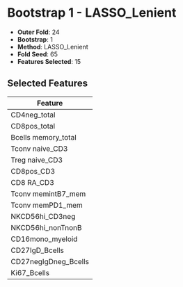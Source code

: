 # Bootstrap 1 - LASSO_Lenient

- **Outer Fold**: 24
- **Bootstrap**: 1
- **Method**: LASSO_Lenient
- **Fold Seed**: 65
- **Features Selected**: 15

## Selected Features

| Feature |
|---------|
| CD4neg_total |
| CD8pos_total |
| Bcells memory_total |
| Tconv naive_CD3 |
| Treg naive_CD3 |
| CD8pos_CD3 |
| CD8 RA_CD3 |
| Tconv memintB7_mem |
| Tconv memPD1_mem |
| NKCD56hi_CD3neg |
| NKCD56hi_nonTnonB |
| CD16mono_myeloid |
| CD27IgD_Bcells |
| CD27negIgDneg_Bcells |
| Ki67_Bcells |

